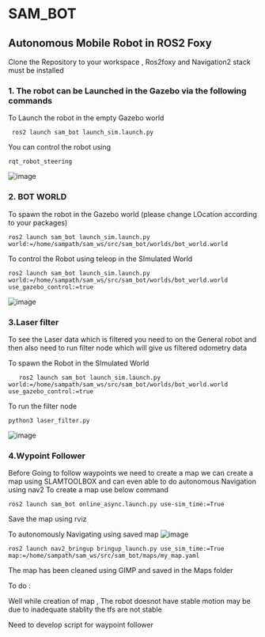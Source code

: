 # SAM_BOT
## Autonomous Mobile Robot in ROS2 Foxy 

Clone the Repository to your workspace , Ros2foxy and Navigation2 stack must be installed 

### 1. The robot can be Launched in the Gazebo via the following commands
   
  To Launch the robot in the empty Gazebo world
  ```
   ros2 launch sam_bot launch_sim.launch.py
```
 You can control the robot using 
 ```
rqt_robot_steering
```
![image](https://github.com/SampathGanesh01/sam_bot/assets/84275114/84920e95-b506-4a52-9979-159978fda593)

### 2. BOT WORLD 

   To spawn the robot in the Gazebo world (please change LOcation according to your packages)
   ```
   ros2 launch sam_bot launch_sim.launch.py world:=/home/sampath/sam_ws/src/sam_bot/worlds/bot_world.world
```
   To control the Robot using teleop in the SImulated World
   ```
   ros2 launch sam_bot launch_sim.launch.py world:=/home/sampath/sam_ws/src/sam_bot/worlds/bot_world.world use_gazebo_control:=true
```
![image](https://github.com/SampathGanesh01/sam_bot/assets/84275114/533bd083-1c84-4f9c-a38c-f1afc826d7d5)
### 3.Laser filter 

To see the Laser data which is filtered you need to on the General robot and then also need to run filter node which will give us filtered odometry data 

   To spawn  the Robot  in the SImulated World
```
   ros2 launch sam_bot launch_sim.launch.py world:=/home/sampath/sam_ws/src/sam_bot/worlds/bot_world.world use_gazebo_control:=true
```
To run the filter node 
```
python3 laser_filter.py
```
![image](https://github.com/SampathGanesh01/sam_bot/assets/84275114/8b3f1f55-f4d1-4157-8c36-a0eedfa05e69)

### 4.Wypoint Follower 

Before Going to follow waypoints we need to create a map 
we can create a map using SLAMTOOLBOX and can even able to do autonomous Navigation using nav2 
To create  a map use below command 
```
ros2 launch sam_bot online_async.launch.py use-sim_time:=True
```
Save the map using rviz 

To autonomously Navigating using saved map 
![image](https://github.com/SampathGanesh01/sam_bot/assets/84275114/f56a3977-a4c3-486f-a60f-e91519069115)
```
ros2 launch nav2_bringup bringup_launch.py use_sim_time:=True map:=/home/sampath/sam_ws/src/sam_bot/maps/my_map.yaml
```
The map has been cleaned using GIMP and saved in the Maps folder 


To do : 

Well while creation of map , The robot doesnot have stable motion may be due to inadequate stablity the tfs are not stable 

Need to develop script for waypoint follower 
